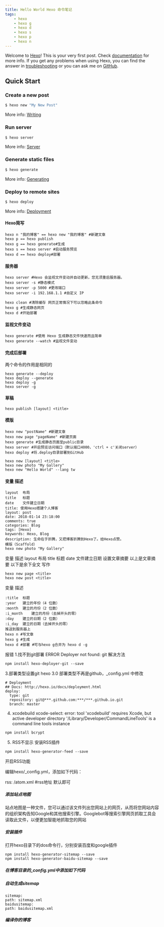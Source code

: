 ```yaml
---
title: Hello World Hexo 命令笔记
tags:
	- hexo
	- hexo g
	- hexo d
	- hexo s
	- hexo p
	- hexo n
---
```

Welcome to [Hexo](https://hexo.io/)! This is your very first post. Check [documentation](https://hexo.io/docs/) for more info. If you get any problems when using Hexo, you can find the answer in [troubleshooting](https://hexo.io/docs/troubleshooting.html) or you can ask me on [GitHub](https://github.com/hexojs/hexo/issues).

## Quick Start

### Create a new post

``` bash
$ hexo new "My New Post"
```

More info: [Writing](https://hexo.io/docs/writing.html)

### Run server

``` bash
$ hexo server
```

More info: [Server](https://hexo.io/docs/server.html)

<!-- more -->

### Generate static files

``` bash
$ hexo generate
```

More info: [Generating](https://hexo.io/docs/generating.html)

### Deploy to remote sites

``` bash
$ hexo deploy
```

More info: [Deployment](https://hexo.io/docs/deployment.html)


#### Hexo简写
```
hexo n "我的博客" == hexo new "我的博客" #新建文章
hexo p == hexo publish
hexo g == hexo generate#生成
hexo s == hexo server #启动服务预览
hexo d == hexo deploy#部署
```
#### 服务器
```
hexo server #Hexo 会监视文件变动并自动更新，您无须重启服务器。
hexo server -s #静态模式
hexo server -p 5000 #更改端口
hexo server -i 192.168.1.1 #自定义 IP

hexo clean #清除缓存 网页正常情况下可以忽略此条命令
hexo g #生成静态网页
hexo d #开始部署
```
#### 监视文件变动
```
hexo generate #使用 Hexo 生成静态文件快速而且简单
hexo generate --watch #监视文件变动
```
#### 完成后部署
两个命令的作用是相同的
```
hexo generate --deploy
hexo deploy --generate
hexo deploy -g
hexo server -g
```
#### 草稿
```
hexo publish [layout] <title>
```
#### 模版
```
hexo new "postName" #新建文章
hexo new page "pageName" #新建页面
hexo generate #生成静态页面至public目录
hexo server #开启预览访问端口（默认端口4000，'ctrl + c'关闭server）
hexo deploy #将.deploy目录部署到GitHub

hexo new [layout] <title>
hexo new photo "My Gallery"
hexo new "Hello World" --lang tw
```
#### 变量	描述
```
layout	布局
title	标题
date	文件建立日期
title: 使用Hexo搭建个人博客
layout: post
date: 2018-01-14 23:18:00
comments: true
categories: Blog
tags: [Hexo]
keywords: Hexo, Blog
description: 生命在于折腾，又把博客折腾到Hexo了。给Hexo点赞。
模版（Scaffold）
hexo new photo "My Gallery"
```
变量	描述
layout	布局
title	标题
date	文件建立日期
设置文章摘要
以上是文章摘要 <!--more--> 以下是余下全文 
写作
```
hexo new page <title>
hexo new post <title>
```
变量	描述
```
:title	标题
:year	建立的年份（4 位数）
:month	建立的月份（2 位数）
:i_month	建立的月份（去掉开头的零）
:day	建立的日期（2 位数）
:i_day	建立的日期（去掉开头的零）
推送到服务器上
hexo n #写文章
hexo g #生成
hexo d #部署 #可与hexo g合并为 hexo d -g
```
报错
1.找不到git部署
ERROR Deployer not found: git
解决方法
```
npm install hexo-deployer-git --save
```
3.部署类型设置git
hexo 3.0 部署类型不再是github，_config.yml 中修改
```
# Deployment
## Docs: http://hexo.io/docs/deployment.html
deploy:
  type: git
  repository: git@***.github.com:***/***.github.io.git
  branch: master
```
4. xcodebuild
xcode-select: error: tool 'xcodebuild' requires Xcode, but active developer directory '/Library/Developer/CommandLineTools' is a command line tools instance
```
npm install bcrypt
```
5. RSS不显示
安装RSS插件
```
npm install hexo-generator-feed --save
```
开启RSS功能

编辑hexo/_config.yml，添加如下代码：

rss: /atom.xml #rss地址  默认即可

##### 添加站点地图
站点地图是一种文件，您可以通过该文件列出您网站上的网页，从而将您网站内容的组织架构告知Google和其他搜索引擎。Googlebot等搜索引擎网页抓取工具会读取此文件，以便更加智能地抓取您的网站

##### 安装插件
打开hexo目录下的dos命令行，分别安装百度和google插件
```
npm install hexo-generator-sitemap --save
npm install hexo-generator-baidu-sitemap --save
```
##### 在博客目录的_config.yml中添加如下代码
##### 自动生成sitemap
```
sitemap:
path: sitemap.xml
baidusitemap:
path: baidusitemap.xml
```
##### 编译你的博客
